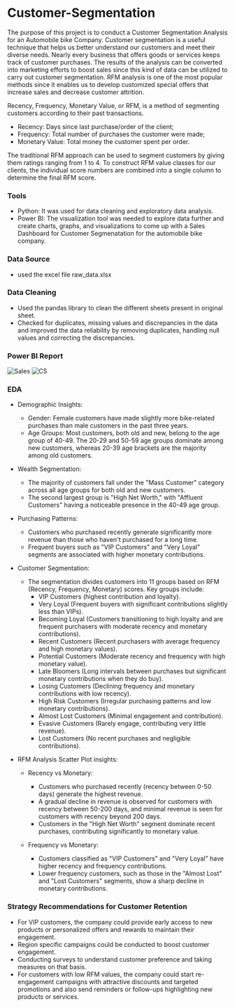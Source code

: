 # Customer-Segmentation

The purpose of this project is to conduct a Customer Segmentation Analysis for an Automobile bike Company. Customer segmentation is a useful technique that helps us better understand our customers and meet their diverse needs. Nearly every business that offers goods or services keeps track of customer purchases. The results of the analysis can be converted into marketing efforts to boost sales since this kind of data can be utilized to carry out customer segmentation. RFM analysis is one of the most popular methods since it enables us to develop customized special offers that increase sales and decrease customer attrition.

Recency, Frequency, Monetary Value, or RFM, is a method of segmenting customers according to their past transactions.
- Recency: Days since last purchase/order of the client;
- Frequency: Total number of purchases the customer were made;
- Monetary Value: Total money the customer spent per order.

The traditional RFM approach can be used to segment customers by giving them ratings ranging from 1 to 4. To construct RFM value classes for our clients, the individual score numbers are combined into a single column to determine the final RFM score.

### Tools
- Python: It was used for data cleaning and exploratory data analysis.
- Power BI: The visualization tool was needed to explore data further and create charts, graphs, and visualizations to come up with a Sales Dashboard for Customer Segmenatation for the automobile bike company.

### Data Source
- used the excel file raw_data.xlsx

### Data Cleaning
- Used the pandas library to clean the different sheets present in original sheet.
- Checked for duplicates, missing values and discrepancies in the data and improved the data reliability by removing duplicates, handling null values and correcting the discrepancies.

### Power BI Report
![Sales](https://github.com/user-attachments/assets/7fdf69af-3e87-4f9d-b3ed-450752f630b2)
![CS](https://github.com/user-attachments/assets/2e281fab-9941-4273-9805-e8b19f52c8ba)

### EDA
- Demographic Insights:
  - Gender: Female customers have made slightly more bike-related purchases than male customers in the past three years.
  - Age Groups:
    Most customers, both old and new, belong to the age group of 40-49.
    The 20-29 and 50-59 age groups dominate among new customers, whereas 20-39 age brackets are the majority among old customers.

- Wealth Segmentation:
  - The majority of customers fall under the "Mass Customer" category across all age groups for both old and new customers.
  - The second largest group is "High Net Worth," with "Affluent Customers" having a noticeable presence in the 40-49 age group.

- Purchasing Patterns:
  - Customers who purchased recently generate significantly more revenue than those who haven't purchased for a long time.
  - Frequent buyers such as "VIP Customers" and "Very Loyal" segments are associated with higher monetary contributions.
 
- Customer Segmentation:
  - The segmentation divides customers into 11 groups based on RFM (Recency, Frequency, Monetary) scores. Key groups include:
     - VIP Customers (highest contribution and loyalty).
     - Very Loyal (Frequent buyers with significant contributions slightly less than VIPs).
     - Becoming Loyal (Customers transitioning to high loyalty and are frequent purchasers with moderate recency and monetary contributions).
     - Recent Customers (Recent purchasers with average frequency and high monetary values).
     - Potential Customers (Moderate recency and frequency with high monetary value).
     - Late Bloomers (Long intervals between purchases but significant monetary contributions when they do buy).
     - Losing Customers (Declining frequency and monetary contributions with low recency).
     - High Risk Customers (Irregular purchasing patterns and low monetary contributions).
     - Almost Lost Customers (Minimal engagement and contribution).
     - Evasive Customers (Rarely engage, contributing very little revenue).
     - Lost Customers (No recent purchases and negligible contributions).

- RFM Analysis Scatter Plot insights:
  - Recency vs Monetary:
     - Customers who purchased recently (recency between 0-50 days) generate the highest revenue.
     - A gradual decline in revenue is observed for customers with recency between 50-200 days, and minimal revenue is seen for customers with recency beyond 200 days.
     - Customers in the "High Net Worth" segment dominate recent purchases, contributing significantly to monetary value.

  - Frequency vs Monetary:
     - Customers classified as "VIP Customers" and "Very Loyal" have higher recency and frequency contributions.
     - Lower frequency customers, such as those in the "Almost Lost" and "Lost Customers" segments, show a sharp decline in monetary contributions.
   
### Strategy Recommendations for Customer Retention
- For VIP customers, the company could provide early access to new products or personalized offers and rewards to maintain their engagement.
- Region specific campaigns could be conducted to boost customer engagement.
- Conducting surveys to understand customer preference and taking measures on that basis.
- For customers with low RFM values, the company could start re-engagement campaigns with attractive discounts and targeted promotions and also send reminders or follow-ups highlighting new products or services.





